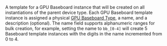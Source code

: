 A template for a GPU Baseboard instance that will be created on all instantiations of the parent device type.
Each GPU Baseboard template instance is assigned a physical [GPU Baseboard Type](gpubaseboardtype.md), a name, and a description (optional).
The name field supports alphanumeric ranges for bulk creation, for example, setting the name to `bb_[0-4]` will create 5 Baseboard template instances with the digits in the name incremented from 0 to 4.

